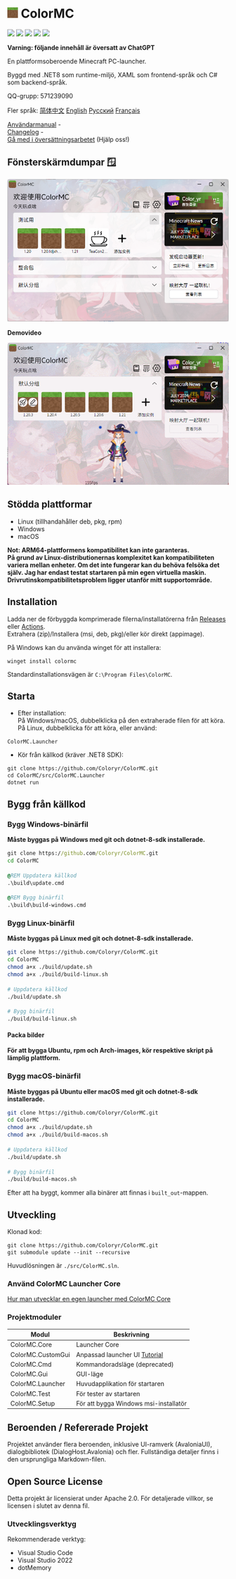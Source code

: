 # <img src="docs/images/icon.png" alt="ikon" width="24" height="24"> ColorMC
![](https://img.shields.io/badge/license-Apache2.0-green)
![](https://img.shields.io/github/repo-size/Coloryr/ColorMC)
![](https://img.shields.io/github/stars/Coloryr/ColorMC)
![](https://img.shields.io/github/contributors/Coloryr/ColorMC)
![](https://img.shields.io/github/commit-activity/y/Coloryr/ColorMC)

**Varning: följande innehåll är översatt av ChatGPT**

En plattformsoberoende Minecraft PC-launcher.

Byggd med .NET8 som runtime-miljö, XAML som frontend-språk och C# som backend-språk.

QQ-grupp: 571239090

Fler språk:
[简体中文](README_EN.md)
[English](README_EN.md)
[Русский](README_RU.md)
[Français](README_FR.md)

[Användarmanual](https://github.com/Coloryr/ColorMC_Pic/blob/master/guide/Main.md) -  
[Changelog](log.md) -  
[Gå med i översättningsarbetet](https://crowdin.com/project/colormc) (Hjälp oss!)

## Fönsterskärmdumpar 🪟
![](docs/images/run.png)

**Demovideo**

![](docs/images/GIF.gif)

## Stödda plattformar
- Linux (tillhandahåller deb, pkg, rpm)
- Windows
- macOS

**Not: ARM64-plattformens kompatibilitet kan inte garanteras.  
På grund av Linux-distributionernas komplexitet kan kompatibiliteten variera mellan enheter. Om det inte fungerar kan du behöva felsöka det själv. Jag har endast testat startaren på min egen virtuella maskin. Drivrutinskompatibilitetsproblem ligger utanför mitt supportområde.**

## Installation
Ladda ner de förbyggda komprimerade filerna/installatörerna från [Releases](https://github.com/Coloryr/ColorMC/releases) eller [Actions](https://github.com/Coloryr/ColorMC/actions).  
Extrahera (zip)/Installera (msi, deb, pkg)/eller kör direkt (appimage).

På Windows kan du använda winget för att installera:
```
winget install colormc
```
Standardinstallationsvägen är `C:\Program Files\ColorMC`.

## Starta

- Efter installation:  
  På Windows/macOS, dubbelklicka på den extraherade filen för att köra.  
  På Linux, dubbelklicka för att köra, eller använd:
```
ColorMC.Launcher
```

- Kör från källkod (kräver .NET8 SDK):
```
git clone https://github.com/Coloryr/ColorMC.git
cd ColorMC/src/ColorMC.Launcher
dotnet run
```

## Bygg från källkod

### Bygg Windows-binärfil
**Måste byggas på Windows med git och dotnet-8-sdk installerade.**

```cmd
git clone https://github.com/Coloryr/ColorMC.git
cd ColorMC

@REM Uppdatera källkod
.\build\update.cmd

@REM Bygg binärfil
.\build\build-windows.cmd
```

### Bygg Linux-binärfil
**Måste byggas på Linux med git och dotnet-8-sdk installerade.**
```bash
git clone https://github.com/Coloryr/ColorMC.git
cd ColorMC
chmod a+x ./build/update.sh
chmod a+x ./build/build-linux.sh

# Uppdatera källkod
./build/update.sh

# Bygg binärfil
./build/build-linux.sh
```

#### Packa bilder
**För att bygga Ubuntu, rpm och Arch-images, kör respektive skript på lämplig plattform.**

### Bygg macOS-binärfil
**Måste byggas på Ubuntu eller macOS med git och dotnet-8-sdk installerade.**
```bash
git clone https://github.com/Coloryr/ColorMC.git
cd ColorMC
chmod a+x ./build/update.sh
chmod a+x ./build/build-macos.sh

# Uppdatera källkod
./build/update.sh

# Bygg binärfil
./build/build-macos.sh
```

Efter att ha byggt, kommer alla binärer att finnas i `built_out`-mappen.

## Utveckling

Klonad kod:
```
git clone https://github.com/Coloryr/ColorMC.git
git submodule update --init --recursive
```

Huvudlösningen är `./src/ColorMC.sln`.

### Använd ColorMC Launcher Core
[Hur man utvecklar en egen launcher med ColorMC Core](docs/Core.md)

### Projektmoduler
| Modul              | Beskrivning                             |
|--------------------|-----------------------------------------|
| ColorMC.Core       | Launcher Core                          |
| ColorMC.CustomGui  | Anpassad launcher UI [Tutorial](docs/CustomGui.md) |
| ColorMC.Cmd        | Kommandoradsläge (deprecated)          |
| ColorMC.Gui        | GUI-läge                               |
| ColorMC.Launcher   | Huvudapplikation för startaren         |
| ColorMC.Test       | För tester av startaren                |
| ColorMC.Setup      | För att bygga Windows msi-installatör  |

## Beroenden / Refererade Projekt
Projektet använder flera beroenden, inklusive UI-ramverk (AvaloniaUI), dialogbibliotek (DialogHost.Avalonia) och fler. Fullständiga detaljer finns i den ursprungliga Markdown-filen.

## Open Source License
Detta projekt är licensierat under Apache 2.0. För detaljerade villkor, se licensen i slutet av denna fil.

### Utvecklingsverktyg
Rekommenderade verktyg:
- Visual Studio Code
- Visual Studio 2022
- dotMemory